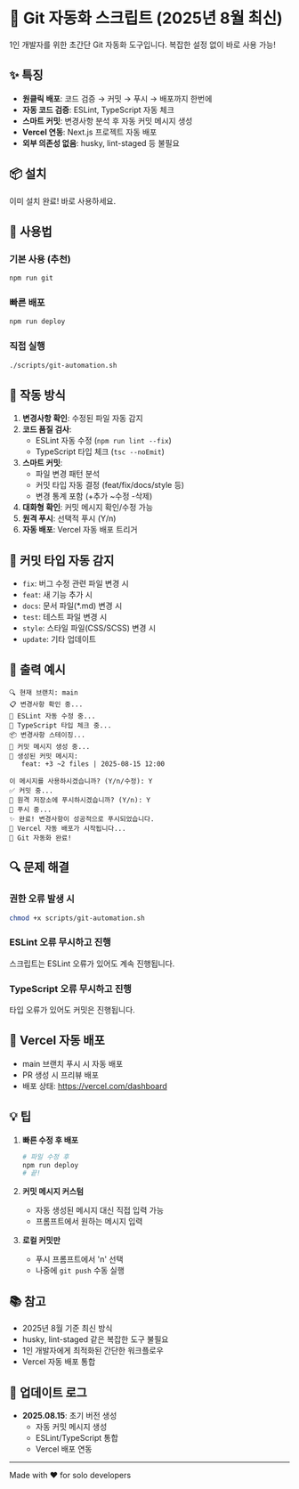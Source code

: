 # 🚀 Git 자동화 스크립트 (2025년 8월 최신)

1인 개발자를 위한 초간단 Git 자동화 도구입니다. 복잡한 설정 없이 바로 사용 가능!

## ✨ 특징

- **원클릭 배포**: 코드 검증 → 커밋 → 푸시 → 배포까지 한번에
- **자동 코드 검증**: ESLint, TypeScript 자동 체크
- **스마트 커밋**: 변경사항 분석 후 자동 커밋 메시지 생성
- **Vercel 연동**: Next.js 프로젝트 자동 배포
- **외부 의존성 없음**: husky, lint-staged 등 불필요

## 📦 설치

이미 설치 완료! 바로 사용하세요.

## 🎯 사용법

### 기본 사용 (추천)
```bash
npm run git
```

### 빠른 배포
```bash
npm run deploy
```

### 직접 실행
```bash
./scripts/git-automation.sh
```

## 🔧 작동 방식

1. **변경사항 확인**: 수정된 파일 자동 감지
2. **코드 품질 검사**: 
   - ESLint 자동 수정 (`npm run lint --fix`)
   - TypeScript 타입 체크 (`tsc --noEmit`)
3. **스마트 커밋**:
   - 파일 변경 패턴 분석
   - 커밋 타입 자동 결정 (feat/fix/docs/style 등)
   - 변경 통계 포함 (+추가 ~수정 -삭제)
4. **대화형 확인**: 커밋 메시지 확인/수정 가능
5. **원격 푸시**: 선택적 푸시 (Y/n)
6. **자동 배포**: Vercel 자동 배포 트리거

## 📝 커밋 타입 자동 감지

- `fix`: 버그 수정 관련 파일 변경 시
- `feat`: 새 기능 추가 시
- `docs`: 문서 파일(*.md) 변경 시
- `test`: 테스트 파일 변경 시
- `style`: 스타일 파일(CSS/SCSS) 변경 시
- `update`: 기타 업데이트

## 🎨 출력 예시

```
🔍 현재 브랜치: main
📋 변경사항 확인 중...
🔧 ESLint 자동 수정 중...
📘 TypeScript 타입 체크 중...
📦 변경사항 스테이징...
💬 커밋 메시지 생성 중...
📝 생성된 커밋 메시지:
   feat: +3 ~2 files | 2025-08-15 12:00

이 메시지를 사용하시겠습니까? (Y/n/수정): Y
✅ 커밋 중...
🚀 원격 저장소에 푸시하시겠습니까? (Y/n): Y
🚀 푸시 중...
✨ 완료! 변경사항이 성공적으로 푸시되었습니다.
🔄 Vercel 자동 배포가 시작됩니다...
🎉 Git 자동화 완료!
```

## 🔍 문제 해결

### 권한 오류 발생 시
```bash
chmod +x scripts/git-automation.sh
```

### ESLint 오류 무시하고 진행
스크립트는 ESLint 오류가 있어도 계속 진행됩니다.

### TypeScript 오류 무시하고 진행
타입 오류가 있어도 커밋은 진행됩니다.

## 🚦 Vercel 자동 배포

- main 브랜치 푸시 시 자동 배포
- PR 생성 시 프리뷰 배포
- 배포 상태: https://vercel.com/dashboard

## 💡 팁

1. **빠른 수정 후 배포**
   ```bash
   # 파일 수정 후
   npm run deploy
   # 끝!
   ```

2. **커밋 메시지 커스텀**
   - 자동 생성된 메시지 대신 직접 입력 가능
   - 프롬프트에서 원하는 메시지 입력

3. **로컬 커밋만**
   - 푸시 프롬프트에서 'n' 선택
   - 나중에 `git push` 수동 실행

## 📚 참고

- 2025년 8월 기준 최신 방식
- husky, lint-staged 같은 복잡한 도구 불필요
- 1인 개발자에게 최적화된 간단한 워크플로우
- Vercel 자동 배포 통합

## 🔄 업데이트 로그

- **2025.08.15**: 초기 버전 생성
  - 자동 커밋 메시지 생성
  - ESLint/TypeScript 통합
  - Vercel 배포 연동

---

Made with ❤️ for solo developers